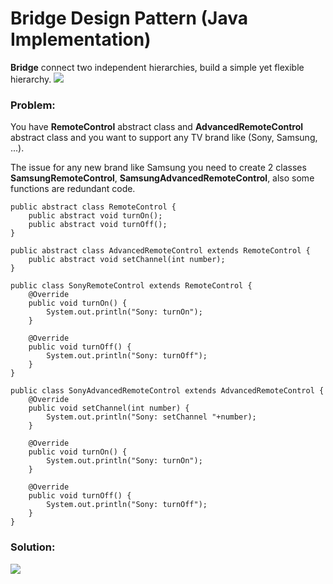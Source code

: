 # Bridge Design Pattern (Java Implementation)

**Bridge** connect two independent hierarchies, build a simple yet flexible hierarchy.
![](https://github.com/shamy1st/design-pattern-bridge-java/blob/main/bridge-uml.png)
### Problem: 
You have **RemoteControl** abstract class and **AdvancedRemoteControl** abstract class and you want to support any TV brand like (Sony, Samsung, ...).

The issue for any new brand like Samsung you need to create 2 classes **SamsungRemoteControl**, **SamsungAdvancedRemoteControl**, also some functions are redundant code.

    public abstract class RemoteControl {
        public abstract void turnOn();
        public abstract void turnOff();
    }

    public abstract class AdvancedRemoteControl extends RemoteControl {
        public abstract void setChannel(int number);
    }

    public class SonyRemoteControl extends RemoteControl {
        @Override
        public void turnOn() {
            System.out.println("Sony: turnOn");
        }

        @Override
        public void turnOff() {
            System.out.println("Sony: turnOff");
        }
    }

    public class SonyAdvancedRemoteControl extends AdvancedRemoteControl {
        @Override
        public void setChannel(int number) {
            System.out.println("Sony: setChannel "+number);
        }

        @Override
        public void turnOn() {
            System.out.println("Sony: turnOn");
        }

        @Override
        public void turnOff() {
            System.out.println("Sony: turnOff");
        }
    }
### Solution:
![](https://github.com/shamy1st/design-pattern-bridge-java/blob/main/bridge-solution-uml.png)
